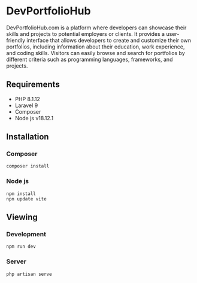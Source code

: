 # DevPortfolioHub
 DevPortfolioHub.com is a platform where developers can showcase their skills and projects to potential employers or clients. It provides a user-friendly interface that allows developers to create and customize their own portfolios, including information about their education, work experience, and coding skills. Visitors can easily browse and search for portfolios by different criteria such as programming languages, frameworks, and projects. 
## Requirements
- PHP 8.1.12
- Laravel 9
- Composer
- Node js v18.12.1
## Installation

### Composer
```
composer install
```

### Node js

```
npm install
npn update vite
```

## Viewing
### Development
```
npm run dev
```
### Server
```
php artisan serve
```




